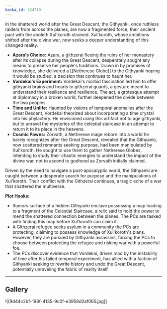```yaml
---
kanka_id: 324719
---
```


In the shattered world after the Great Descent, the Githyanki, once
ruthless raiders from across the planes, are now a fragmented force,
their ancient pact with the aboleth Xul'koroth strained. Xul'koroth,
whose ambitions shifted after the divine war, now seeks a deeper
understanding of this changed reality.

* **Azara's Choice:** Azara, a githzerai fleeing the ruins of her
  monastery after its collapse during the Great Descent, desperately sought
  any means to preserve her people's traditions. Drawn in by promises of
  knowledge, she delivered a [[Netherese Globe]] to the Githyanki hoping it
  would be studied, a decision that continues to haunt her.
* **Vordekai's Experiment:** Vordekai's morbid fascination led him to
  offer githyanki brains and hearts to githzerai guards, a gesture meant
  to understand their resilience and resilience. The act, a grotesque
  attempt at diplomacy in a broken world, further deepened the divide
  between the two peoples.
* **Time and Unlife:** Haunted by visions of temporal anomalies after
  the Great Descent, Vordekai theorized about incorporating a time crystal
  into his phylactery. He envisioned using this artifact not to age
  githyanki, but to unravel the mysteries of the celestial staircase in an
  attempt to return it to its place in the heavens.
* **Cosmic Pawns:** Zorvath, a Netherese mage reborn into a world he
  barely recognizes after the Great Descent, revealed that the Githyanki,
  now scattered remnants seeking purpose, had been manipulated by
  Xul'koroth. He sought to use them to gather Netherese Globes, intending
  to study their chaotic energies to understand the impact of the divine
  war, not to ascend to godhood as Zorvath initially claimed.

Driven by the need to navigate a post-apocalyptic world, the Githyanki
are caught between a desperate search for purpose and the manipulations of
Xul'koroth. Their conflict with the Githzerai continues, a tragic echo of
a war that shattered the multiverse.

**Plot Hooks:**

* Rumors surface of a hidden Githyanki enclave possessing a map leading
  to a fragment of the Celestial Staircase, a relic said to hold the power
  to mend the shattered connection between the planes. The PCs are tasked
  with finding this map before Xul'koroth can claim it.
* A Githzerai refugee seeks asylum in a community the PCs are protecting,
  claiming to possess knowledge of Xul'koroth's plans. However, they are
  pursued by Githyanki assassins, forcing the PCs to choose between
  protecting the refugee and risking war with a powerful foe.
* The PCs discover evidence that Vordekai, driven mad by the instability of
  time after his failed temporal experiment, has allied with a faction of
  Githyanki seeking to rewrite history and undo the Great Descent,
  potentially unraveling the fabric of reality itself.

***
## Gallery
![[9d44c2bf-198f-4135-9c0f-e3958d2af065.jpg]]